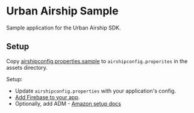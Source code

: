 # Urban Airship Sample

Sample application for the Urban Airship SDK.

## Setup

Copy [airshipconfig.properties.sample](src/main/assets/airshipconfig.properties.sample) to `airshipconfig.properites` in
the assets directory.

Setup:
- Update `airshipconfig.properties` with your application's config.
- [Add Firebase to your app](https://firebase.google.com/docs/android/setup#add_firebase_to_your_app).
- Optionally, add ADM - [Amazon setup docs](https://docs.urbanairship.com/platform/push-providers/adm/)
